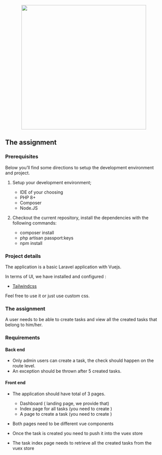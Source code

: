 <p align="center"><a href="https://gitlab.com/contractuo_public/assignment-project" target="_blank"><img src="https://www.contractuo.com/wp-content/uploads/2022/03/cropped-Contractuo-Logo.png" width="400"></a></p>

## The assignment

### Prerequisites

Below you’ll find some directions to setup the development environment and project.

1. Setup your development environment;

    - IDE of your choosing
    - PHP 8+
    - Composer
    - Node.JS

2. Checkout the current repository, install the dependencies with the following commands:

    - composer install
    - php artisan passport:keys
    - npm install

### Project details

The application is a basic Laravel application with Vuejs.

In terms of UI, we have installed and configured :

-   <a href="https://tailwindcss.com/" target="_blank">Tailwindcss</a>

Feel free to use it or just use custom css.

### The assignment

A user needs to be able to create tasks and view all the created tasks that belong to him/her.

### Requirements

#### Back end

-   Only admin users can create a task, the check should happen on the route level.
-   An exception should be thrown after 5 created tasks.

#### Front end

-   The application should have total of 3 pages.

    -   Dashboard ( landing page, we provide that)
    -   Index page for all tasks (you need to create )
    -   A page to create a task (you need to create )

-   Both pages need to be different vue components
-   Once the task is created you need to push it into the vuex store
-   The task index page needs to retrieve all the created tasks from the vuex store
